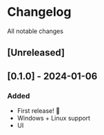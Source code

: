 # Changelog

All notable changes

## [Unreleased]


## [0.1.0] - 2024-01-06

### Added

- First release! :tada:
- Windows + Linux support
- UI
